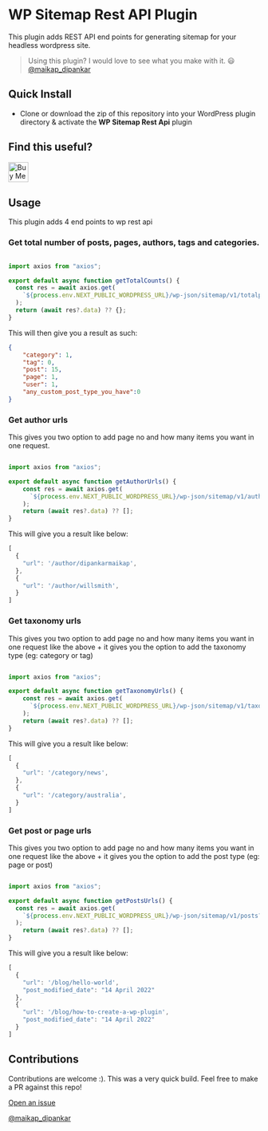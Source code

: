 # WP Sitemap Rest API Plugin

This plugin adds REST API end points for generating sitemap for your headless wordpress site.

> Using this plugin? I would love to see what you make with it. 😃 [@maikap_dipankar](https://twitter.com/maikap_dipankar)

## Quick Install

- Clone or download the zip of this repository into your WordPress plugin directory & activate the **WP Sitemap Rest Api** plugin

## Find this useful?

<a href="https://www.buymeacoffee.com/dipankarmaikap" target="_blank"><img src="https://www.buymeacoffee.com/assets/img/custom_images/orange_img.png" alt="Buy Me A Coffee" style="height: 40px !important;width: auto !important;" ></a>

## Usage

This plugin adds 4 end points to wp rest api

### Get total number of posts, pages, authors, tags and categories.

```javascript

import axios from "axios";

export default async function getTotalCounts() {
  const res = await axios.get(
    `${process.env.NEXT_PUBLIC_WORDPRESS_URL}/wp-json/sitemap/v1/totalpages`
  );
  return (await res?.data) ?? {};
}

```

This will then give you a result as such:

```json
{
    "category": 1,
    "tag": 0,
    "post": 15,
    "page": 1,
    "user": 1,
    "any_custom_post_type_you_have":0
}
```
### Get author urls
This gives you two option to add page no and how many items you want in one request.

```javascript

import axios from "axios";

export default async function getAuthorUrls() {
    const res = await axios.get(
      `${process.env.NEXT_PUBLIC_WORDPRESS_URL}/wp-json/sitemap/v1/author?pageNo=${page}&perPage=${sitemapPerPage}`
    );
    return (await res?.data) ?? [];
}


```

This will give you a result like below:

```javascript
[
  {
    "url": '/author/dipankarmaikap',
  },
  {
    "url": '/author/willsmith',
  }
]
```
### Get taxonomy urls
This gives you two option to add page no and how many items you want in one request like the above + it gives you the option to add the taxonomy type (eg: category or tag)

```javascript

import axios from "axios";

export default async function getTaxonomyUrls() {
    const res = await axios.get(
      `${process.env.NEXT_PUBLIC_WORDPRESS_URL}/wp-json/sitemap/v1/taxonomy?pageNo=${page}&taxonomyType=${type}&perPage=${sitemapPerPage}`
    );
    return (await res?.data) ?? [];
}


```

This will give you a result like below:

```javascript
[
  {
    "url": '/category/news',
  },
  {
    "url": '/category/australia',
  }
]
```

### Get post or page urls
This gives you two option to add page no and how many items you want in one request like the above + it gives you the option to add the post type (eg: page or post)

```javascript

import axios from "axios";

export default async function getPostsUrls() {
  const res = await axios.get(
    `${process.env.NEXT_PUBLIC_WORDPRESS_URL}/wp-json/sitemap/v1/posts?pageNo=${page}&postType=${type}&perPage=${sitemapPerPage}`
  );
    return (await res?.data) ?? [];
}


```

This will give you a result like below:

```javascript
[
  {
    "url": '/blog/hello-world',
    "post_modified_date": "14 April 2022"
  },
  {
    "url": '/blog/how-to-create-a-wp-plugin',
    "post_modified_date": "14 April 2022"
  }
]
```

## Contributions

Contributions are welcome :). This was a very quick build.
Feel free to make a PR against this repo!

[Open an issue](https://github.com/dipankarmaikap/wp-sitemap-rest-api/issues)

[@maikap_dipankar](https://twitter.com/maikap_dipankar)
